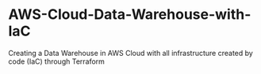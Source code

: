 # AWS-Cloud-Data-Warehouse-with-IaC
Creating a Data Warehouse in AWS Cloud with all infrastructure created by code (IaC) through Terraform
